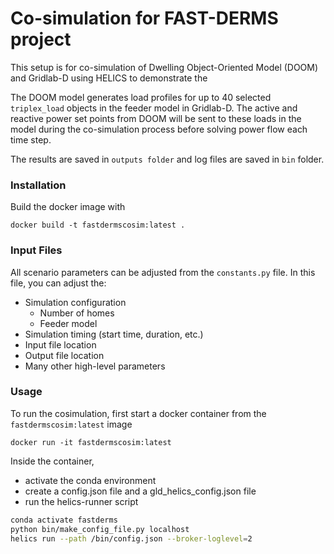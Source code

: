 # Co-simulation for FAST-DERMS project

This setup is for co-simulation of Dwelling Object-Oriented Model (DOOM) and Gridlab-D using HELICS to demonstrate the 

The DOOM model generates load profiles for up to 40 selected `triplex_load` objects in the feeder model in Gridlab-D. The active and reactive power set points from DOOM will be sent to these loads in the model during the co-simulation process before solving power flow each time step.

The results are saved in `outputs folder` and log files are saved in `bin` folder.

### Installation

Build the docker image with

```shell
docker build -t fastdermscosim:latest .
```

### Input Files

All scenario parameters can be adjusted from the `constants.py` file.
In this file, you can adjust the:

 - Simulation configuration
    - Number of homes 
    - Feeder model 
 - Simulation timing (start time, duration, etc.)
 - Input file location
 - Output file location
 - Many other high-level parameters

### Usage

To run the cosimulation, first start a docker container from the `fastdermscosim:latest` image

```shell
docker run -it fastdermscosim:latest
```

Inside the container,

 - activate the conda environment
 - create a config.json file and a gld_helics_config.json file
 - run the helics-runner script

```sh
conda activate fastderms
python bin/make_config_file.py localhost
helics run --path /bin/config.json --broker-loglevel=2
```

